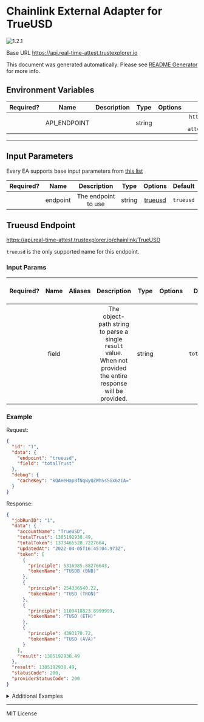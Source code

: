 # Chainlink External Adapter for TrueUSD

![1.2.1](https://img.shields.io/github/package-json/v/smartcontractkit/external-adapters-js?filename=packages/sources/trueusd/package.json)

Base URL https://api.real-time-attest.trustexplorer.io

This document was generated automatically. Please see [README Generator](../../scripts#readme-generator) for more info.

## Environment Variables

| Required? |     Name     | Description |  Type  | Options |                       Default                        |
| :-------: | :----------: | :---------: | :----: | :-----: | :--------------------------------------------------: |
|           | API_ENDPOINT |             | string |         | `https://core-api.real-time-attest.trustexplorer.io` |

---

## Input Parameters

Every EA supports base input parameters from [this list](../../core/bootstrap#base-input-parameters)

| Required? |   Name   |     Description     |  Type  |           Options            |  Default  |
| :-------: | :------: | :-----------------: | :----: | :--------------------------: | :-------: |
|           | endpoint | The endpoint to use | string | [trueusd](#trueusd-endpoint) | `trueusd` |

## Trueusd Endpoint

https://api.real-time-attest.trustexplorer.io/chainlink/TrueUSD

`trueusd` is the only supported name for this endpoint.

### Input Params

| Required? | Name  | Aliases |                                                   Description                                                    |  Type  | Options |   Default    | Depends On | Not Valid With |
| :-------: | :---: | :-----: | :--------------------------------------------------------------------------------------------------------------: | :----: | :-----: | :----------: | :--------: | :------------: |
|           | field |         | The object-path string to parse a single `result` value. When not provided the entire response will be provided. | string |         | `totalTrust` |            |                |

### Example

Request:

```json
{
  "id": "1",
  "data": {
    "endpoint": "trueusd",
    "field": "totalTrust"
  },
  "debug": {
    "cacheKey": "kQAHeHapBfNqwyQZWhSsSGx6zIA="
  }
}
```

Response:

```json
{
  "jobRunID": "1",
  "data": {
    "accountName": "TrueUSD",
    "totalTrust": 1385192938.49,
    "totalToken": 1373465520.7227664,
    "updatedAt": "2022-04-05T16:45:04.973Z",
    "token": [
      {
        "principle": 5316985.88276643,
        "tokenName": "TUSDB (BNB)"
      },
      {
        "principle": 254336540.22,
        "tokenName": "TUSD (TRON)"
      },
      {
        "principle": 1109418823.8999999,
        "tokenName": "TUSD (ETH)"
      },
      {
        "principle": 4393170.72,
        "tokenName": "TUSD (AVA)"
      }
    ],
    "result": 1385192938.49
  },
  "result": 1385192938.49,
  "statusCode": 200,
  "providerStatusCode": 200
}
```

<details>
<summary>Additional Examples</summary>

Request:

```json
{
  "id": "1",
  "data": {
    "endpoint": "trueusd",
    "field": "totalToken"
  },
  "debug": {
    "cacheKey": "6Mf4n28MSikPZvECj9Vl7v+OXxM="
  }
}
```

Response:

```json
{
  "jobRunID": "1",
  "data": {
    "accountName": "TrueUSD",
    "totalTrust": 1385192938.49,
    "totalToken": 1373465520.7227664,
    "updatedAt": "2022-04-05T16:45:04.973Z",
    "token": [
      {
        "principle": 5316985.88276643,
        "tokenName": "TUSDB (BNB)"
      },
      {
        "principle": 254336540.22,
        "tokenName": "TUSD (TRON)"
      },
      {
        "principle": 1109418823.8999999,
        "tokenName": "TUSD (ETH)"
      },
      {
        "principle": 4393170.72,
        "tokenName": "TUSD (AVA)"
      }
    ],
    "result": 1373465520.7227664
  },
  "result": 1373465520.7227664,
  "statusCode": 200,
  "providerStatusCode": 200
}
```

</details>

---

MIT License

